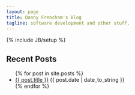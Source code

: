 ```yaml
---
layout: page
title: Danny Frencham's Blog
tagline: software development and other stuff.
---
```

{% include JB/setup %}


## Recent Posts

<ul class="posts">
  {% for post in site.posts %}
    <li> 
    	<a href="{{ BASE_PATH }}{{ post.url }}">{{ post.title }}</a> 
    	<span>{{ post.date | date_to_string }}</span>
    </li>
  {% endfor %}
</ul>

